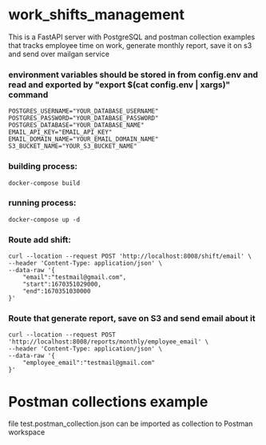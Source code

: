 # work_shifts_management
This is a FastAPI server with PostgreSQL and postman collection examples that tracks employee time on work, generate monthly report, save it on s3 and send over mailgan service  

### environment variables should be stored in from config.env and read and exported by "export $(cat config.env | xargs)" command

    POSTGRES_USERNAME="YOUR_DATABASE_USERNAME"
    POSTGRES_PASSWORD="YOUR_DATABASE_PASSWORD"
    POSTGRES_DATABASE="YOUR_DATABASE_NAME"
    EMAIL_API_KEY="EMAIL_API_KEY"
    EMAIL_DOMAIN_NAME="YOUR_EMAIL_DOMAIN_NAME"
    S3_BUCKET_NAME="YOUR_S3_BUCKET_NAME"
  
### building process:

    docker-compose build

### running process:

    docker-compose up -d

### Route add shift:

    curl --location --request POST 'http://localhost:8008/shift/email' \
    --header 'Content-Type: application/json' \
    --data-raw '{
        "email":"testmail@gmail.com",
        "start":1670351029000,
        "end":1670351030000
    }'

### Route that generate report, save on S3 and send email about it
    
    curl --location --request POST 'http://localhost:8008/reports/monthly/employee_email' \
    --header 'Content-Type: application/json' \
    --data-raw '{
        "employee_email":"testmail@gmail.com"
    }'

# Postman collections example

file test.postman_collection.json can be imported as collection to Postman workspace
